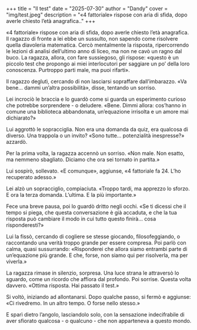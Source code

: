 +++
title = "Il test"
date = "2025-07-30"
author = "Dandy"
cover = "img/test.jpeg"
description = "«4 fattoriale» rispose con aria di sfida, dopo averle chiesto l’età anagrafica.."
+++

«4 fattoriale» rispose con aria di sfida, dopo averle chiesto l’età anagrafica. Il ragazzo di fronte a lei ebbe un sussulto, non sapendo come risolvere quella diavoleria matematica. Cercò mentalmente la risposta, ripercorrendo le lezioni di analisi dell’ultimo anno di liceo, ma non ne cavò un ragno dal buco. La ragazza, allora, con fare sussiegoso, gli rispose: «questo è un piccolo test che propongo ai miei interlocutori per saggiare un po’ della loro conoscenza. Purtroppo parti male, ma puoi rifarti».

Il ragazzo deglutì, cercando di non lasciarsi sopraffare dall’imbarazzo.
«Va bene… dammi un’altra possibilità», disse, tentando un sorriso.

Lei incrociò le braccia e lo guardò come si guarda un esperimento curioso che potrebbe sorprendere - o deludere.
«Bene. Dimmi allora: cos’hanno in comune una biblioteca abbandonata, un’equazione irrisolta e un amore mai dichiarato?»

Lui aggrottò le sopracciglia. Non era una domanda da quiz, era qualcosa di diverso. Una trappola o un invito?
«Sono tutte… potenzialità inespresse?» azzardò.

Per la prima volta, la ragazza accennò un sorriso.
«Non male. Non esatto, ma nemmeno sbagliato. Diciamo che ora sei tornato in partita.»

Lui sospirò, sollevato.
«E comunque», aggiunse, «4 fattoriale fa 24. L’ho recuperato adesso.»

Lei alzò un sopracciglio, compiaciuta.
«Troppo tardi, ma apprezzo lo sforzo. E ora la terza domanda. L’ultima. E la più importante.»

Fece una breve pausa, poi lo guardò dritto negli occhi.
«Se ti dicessi che il tempo si piega, che questa conversazione è già accaduta, e che la tua risposta può cambiare il modo in cui tutto questo finirà… cosa risponderesti?»

Lui la fissò, cercando di cogliere se stesse giocando, filosofeggiando, o raccontando una verità troppo grande per essere compresa.
Poi parlò con calma, quasi sussurrando:
«Risponderei che allora siamo entrambi parte di un’equazione più grande. E che, forse, non siamo qui per risolverla, ma per viverla.»

La ragazza rimase in silenzio, sorpresa. Una luce strana le attraversò lo sguardo, come un ricordo che affiora dal profondo.
Poi sorrise. Questa volta davvero.
«Ottima risposta. Hai passato il test.»

Si voltò, iniziando ad allontanarsi. Dopo qualche passo, si fermò e aggiunse:
«Ci rivedremo. In un altro tempo. O forse nello stesso.»

E sparì dietro l’angolo, lasciandolo solo, con la sensazione indecifrabile di aver sfiorato qualcosa - o qualcuno - che non apparteneva a questo mondo.
